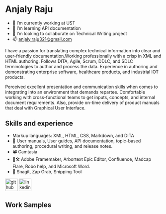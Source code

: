  # Anjaly Raju
- 🔭 I’m currently working at UST 
- 🌱 I’m learning API documentation 
- 👯 I’m looking to collaborate on Technical Writing project 
- 📫  anjaly.raju321@gmail.com 

I have a passion for translating complex technical information into clear and user-friendly documentation.Working professionally with a crisp in XML and HTML authoring. Follows DITA, Agile, Scrum, DDLC, and SDLC terminologies to author and process the data. Experience in authoring and demonstrating enterprise software, healthcare products, and industrial IOT products.

Perceived excellent presentation and communication skills when comes to integrating into an environment that demands repartee. Comfortable working with cross-functional teams to get inputs, concepts, and internal document requirements. Also, provide on-time delivery of product manuals that deal with Graphical User Interface.
## Skills and experience
- Markup languages: XML, HTML, CSS, Markdown, and DITA
- 📎 User manuals, User guides, API documentation, topic-based authoring, procedural writing, and release notes.
- 📽 Camtasia
- 📖🛠 Adobe Framemaker, Arbortext Epic Editor, Confluence, Madcap Flare, Robo help, and Microsoft Word.
- 📸 Snagit, Zap Grab, Snipping Tool

[<img src='https://cdn.jsdelivr.net/npm/simple-icons@3.0.1/icons/github.svg' alt='github' height='40'>](https://github.com/Anjaly-Raju)  [<img src='https://cdn.jsdelivr.net/npm/simple-icons@3.0.1/icons/linkedin.svg' alt='linkedin' height='40'>](https://www.linkedin.com/in/anjaly-raju//)  
## Work Samples
